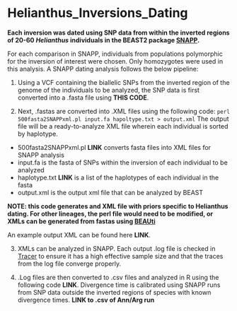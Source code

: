 # Helianthus_Inversions_Dating

**Each inversion was dated using SNP data from within the inverted regions of 20-60 *Helianthus* individuals in the BEAST2 package [SNAPP](https://github.com/BEAST2-Dev/SNAPP).**

For each comparison in SNAPP, individuals from populations polymorphic for the inversion of interest were chosen. Only homozygotes were used in this analysis. A SNAPP dating analysis follows the below pipeline:

1. Using a VCF containing the biallelic SNPs from the inverted region of the genome of the individuals to be analyzed, the SNP data is first converted into a .fasta file using **THIS CODE**.

2. Next, .fastas are converted into .XML files using the following code: `perl 500fasta2SNAPPxml.pl input.fa hapoltype.txt > output.xml`
The output file will be a ready-to-analyze XML file wherein each individual is sorted by haplotype.
- 500fasta2SNAPPxml.pl **LINK** converts fasta files into XML files for SNAPP analysis
- input.fa is the fasta of SNPs within the inversion of each individual to be analyzed
- haplotype.txt **LINK** is a list of the haplotypes of each individual in the fasta
- output.xml is the output xml file that can be analyzed by BEAST

**NOTE: this code generates and XML file with priors specific to Helianthus dating. For other lineages, the perl file would need to be modified, or XMLs can be generated from fastas using [BEAUti](https://github.com/CompEvol/beast2/tree/master/src/beast/app/beauti)**

An example output XML can be found here **LINK**.

3. XMLs can be analyzed in SNAPP. Each output .log file is checked in [Tracer](https://github.com/beast-dev/tracer) to ensure it has a high effective sample size and that the traces from the log file converge properly. 

4. .Log files are then converted to .csv files and analyzed in R using the following code **LINK**. Divergence time is calibrated using SNAPP runs from SNP data outside the inverted regions of species with known divergence times. **LINK to .csv of Ann/Arg run** 
